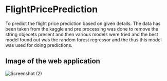 # FlightPricePrediction
To predict the flight price prediction based on given details.
The data has been taken from the kaggle and pre processing was done to remove the string objecets present and then various models were tried and the best model found out was the random forest regressor and the thus this model was used for doing predictions.

## Image of the web application 
![Screenshot (2)](https://user-images.githubusercontent.com/57205112/107921840-223a7a00-6f95-11eb-9021-280364d1fa0b.png)



